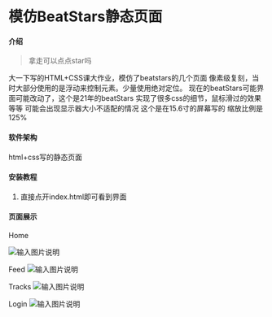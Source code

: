 # 模仿BeatStars静态页面

#### 介绍

> 拿走可以点点star吗

大一下写的HTML+CSS课大作业，模仿了beatstars的几个页面
像素级复刻，当时大部分使用的是浮动来控制元素。少量使用绝对定位。
现在的beatStars可能界面可能改动了，这个是21年的beatStars
实现了很多css的细节，鼠标滑过的效果等等
可能会出现显示器大小不适配的情况
这个是在15.6寸的屏幕写的
缩放比例是125%


#### 软件架构
html+css写的静态页面


#### 安装教程

1.  直接点开index.html即可看到界面

#### 页面展示

Home

![输入图片说明](https://foruda.gitee.com/images/1702286019783574725/1edd2e78_9790034.jpeg "首页.jpeg")

Feed
![输入图片说明](https://foruda.gitee.com/images/1702286031890071155/124204ea_9790034.jpeg "Feed流页.jpeg")

Tracks
![输入图片说明](https://foruda.gitee.com/images/1702286039303363880/a1721406_9790034.jpeg "Tracks.jpeg")

Login
![输入图片说明](https://foruda.gitee.com/images/1702286046247666044/a4f7a99b_9790034.jpeg "登录.jpeg")


